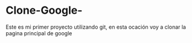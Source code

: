 # Clone-Google-
Este  es mi primer proyecto utilizando git, en esta ocación voy a  clonar la pagina principal de google

